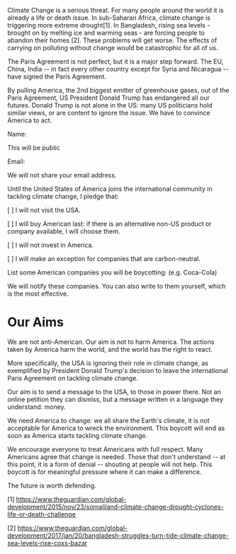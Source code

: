 

Climate Change is a serious threat. For many people around the world it is already a life or death issue. 
In sub-Saharan Africa, climate change is triggering more extreme drought[1]. In Bangladesh, rising sea levels - brought on by melting ice and warming seas - are forcing people to abandon their homes [2]. These problems will get worse. The effects of carrying on polluting without change would be catastrophic for all of us.

The Paris Agreement is not perfect, but it is a major step forward. 
The EU, China, India -- in fact every other country except for Syria and Nicaragua -- have signed the Paris Agreement. 

By pulling America, the 2nd biggest emitter of greenhouse gases, out of the Paris Agreement, US President Donald Trump has endangered all our futures. 
Donald Trump is not alone in the US: many US politicians hold similar views, or are content to ignore the issue. We have to convince America to act. 

<form action=''>
Name: 

This will be public

Email:

We will not share your email address.


Until the United States of America joins the international community in tackling climate change,
I pledge that:

[ ] I will not visit the USA.

[ ] I will buy American last: if there is an alternative non-US product or company available, I will choose them.

[ ] I will not invest in America.

[ ] I will make an exception for companies that are carbon-neutral.


List some American companies you will be boycotting: (e.g. Coca-Cola)

We will notify these companies. You can also write to them yourself, which is the most effective.
</form>

# Our Aims

We are not anti-American. Our aim is not to harm America.
The actions taken by America harm the world, and the world has the right to react.

More specifically, the USA is ignoring their role in climate change,
as exemplified by President Donald Trump's decision to leave the
international Paris Agreement on tackling climate change.

Our aim is to send a message to the USA, to those in power there.
Not an online petition they can dismiss, but a message written 
in a language they understand: money.

We need America to change: we all share the Earth's climate, 
it is not acceptable for America to wreck the environment. This boycott will end as soon as America
starts tackling climate change.

We encourage everyone to treat Americans with full respect.
Many Americans agree that change is needed. Those that don't understand -- at this point,
it is a form of denial -- shouting at people will not help. This boycott is for 
meaningful pressure where it can make a difference.

The future is worth defending.


[1] https://www.theguardian.com/global-development/2015/nov/23/somaliland-climate-change-drought-cyclones-life-or-death-challenge

[2] https://www.theguardian.com/global-development/2017/jan/20/bangladesh-struggles-turn-tide-climate-change-sea-levels-rise-coxs-bazar